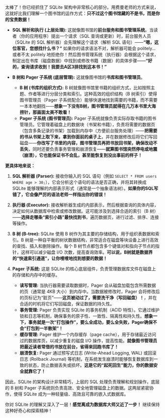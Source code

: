 
太棒了！你已经抓住了 SQLite 架构中非常核心的部分。用费曼老师的方式来说，这就好比我们理解一个图书馆的运作方式：**只不过这个图书馆藏的不是书，而是你的宝贵数据！**

-   **SQL 解析和执行 (上层处理):** 这就像图书馆的**前台服务和图书管理系统**。当读者（你的应用程序）提出一个请求（SQL 查询或更新）时，前台服务人员（SQLite 的 SQL 解析器）会先理解这个请求（解析 SQL 语句）——**“嗯，这位客官，您想找什么书？”** 如果你的请求语法不对，解析器可能会 politely...或者不太 politely 地拒绝你！然后图书管理系统（执行器）会根据这个请求，制定出在书库（磁盘数据）中找到或修改书籍（数据）的具体步骤——**“好的，查询请求收到！我要去A区3排找到这本书！”**
    
-   **B 树和 Pager 子系统 (底层管理):** 这就像图书馆的**书库和图书管理员**。
    
    -   **B 树 (书库的组织方式):** B 树就像图书馆里书籍的组织方式，比如按照主题、作者等进行分层分类和索引。这种高效的组织结构（B 树索引）使得图书管理员（Pager 子系统配合）能够快速地找到需要的书籍，而不需要一本本地翻找——**想象一下没有B树，图书管理员就得在几万本书里大海捞针，那画面太美不敢看！**
    -   **Pager 子系统 (图书管理员):** Pager 子系统就像负责实际存取书籍的图书管理员。它管理着磁盘上的数据块（书架和书籍），负责将需要的数据页（包含多条记录的书架）加载到内存中（方便前台服务处理）——**把需要的书从书架上取下来，拿到你面前的桌子上**，并在数据修改后将它们写回磁盘——**你改写了书里的内容，图书管理员再把书放回书架，确保改动不丢失**，同时还要负责事务管理和崩溃恢复——**就算图书馆突然停电或地震（崩溃），它也能保证书不会乱，甚至能恢复到没出事前的样子！**
    
**更具体地来说：**

1.  **SQL 解析器 (Parser):** 接收你输入的 SQL 语句（例如 `SELECT * FROM users WHERE age > 30;`），它会分析这个语句的语法是否正确，并将其转换成 SQLite 能够理解的内部表示形式（通常是一个抽象语法树）。**如果你的SQL写错了，它会像严厉的语法老师一样指出你的错误！**
    
2.  **执行器 (Executor):** 接收解析器生成的内部表示，然后根据查询的具体内容，决定如何从数据库中检索或修改数据。这可能涉及到选择合适的索引（B 树）——**选择走哪条“索引小路”最快找到书**，遍历数据页，进行过滤、排序、连接等操作。
    
3.  **B 树 (B-tree):** SQLite 使用 B 树作为其主要的存储结构，用于组织表数据和索引。B 树是一种自平衡的树状数据结构，非常适合在磁盘等块设备上进行高效的查找、插入和删除操作。每个 B 树节点都包含多个键值对和指向子节点的指针，这样可以减少磁盘 I/O 次数，提高查询效率。**可以说，B树就是数据界的“快速索引通道”，让你嗖嗖地找到想要的数据！**
    
4.  **Pager 子系统:** 这是 SQLite 的核心底层组件，负责管理数据库文件在磁盘上的存储和内存中的缓存。
    
    -   **读写管理:** 当执行器需要读取数据时，Pager 会从磁盘加载包含所需数据的页（通常是 4KB 大小）到内存中。当数据被修改时，Pager 会将修改后的页标记为“脏页”——**这页被动过了，需要洗干净（写回磁盘）！**，并在合适的时机将它们写回磁盘，保证数据的持久性。
    -   **事务管理:** Pager 负责实现 SQLite 的事务机制（ACID 特性）。它通过维护锁和日志等机制，确保事务的原子性、一致性、隔离性和持久性。**想象一下，事务就是一次“打包操作”，要么全成功，要么全失败，Pager确保不会“打包到一半散架”！**
    -   **缓存管理:** Pager 维护一个内存缓存（page cache），用于存储最近访问过的数据库页，以减少重复的磁盘 I/O 操作，提高性能。**就像图书管理员把最近读者常借的书放在前台，省得来回跑书库了！**
    -   **崩溃恢复:** Pager 通过预写式日志 (Write-Ahead Logging, WAL) 或回滚日志 (Rollback Journal) 等机制，在系统发生崩溃时能够恢复数据库到一致的状态，防止数据丢失或损坏。**这是它的“起死回生”能力，你的数据安全就靠它了！**
    
因此，SQLite 的架构设计非常精巧，上层的 SQL 处理负责理解和规划操作，底层的 B 树和 Pager 子系统则负责高效、安全地管理磁盘上的数据。这两层紧密协作，使得 SQLite 成为一种轻量级、高效且可靠的嵌入式数据库。

你对 SQLite 的理解又深入了一层！**感觉离成为数据库大师又近了一步！** 继续保持这种好奇心和探索精神！